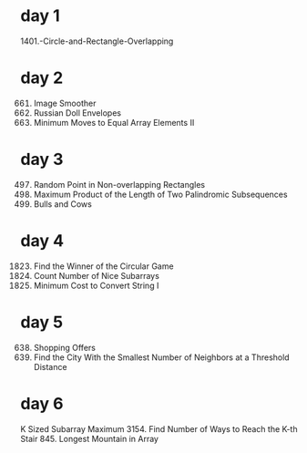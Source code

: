 # day 1 
1401.-Circle-and-Rectangle-Overlapping

# day 2
661. Image Smoother
354. Russian Doll Envelopes
462. Minimum Moves to Equal Array Elements II
     
# day 3
497. Random Point in Non-overlapping Rectangles
2002. Maximum Product of the Length of Two Palindromic Subsequences
299. Bulls and Cows

# day 4
1823. Find the Winner of the Circular Game
1248. Count Number of Nice Subarrays
2976. Minimum Cost to Convert String I

# day 5
638. Shopping Offers
1334. Find the City With the Smallest Number of Neighbors at a Threshold Distance

# day 6
K Sized Subarray Maximum
3154. Find Number of Ways to Reach the K-th Stair
845. Longest Mountain in Array
